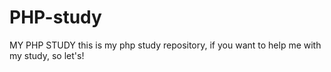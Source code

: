 # PHP-study
MY PHP STUDY
this is my php study repository, if you want to help me with my study, so let's!
